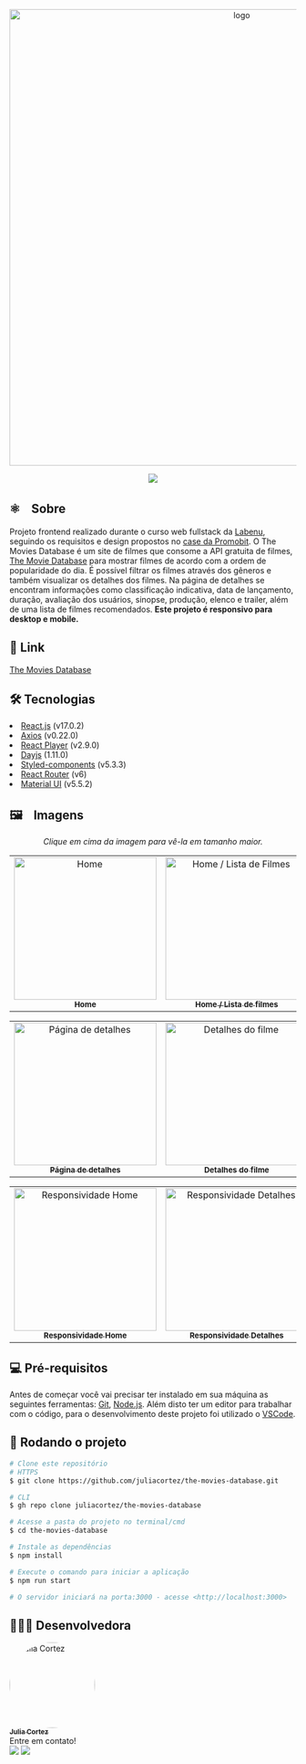 <p align="center">
<img src="https://i.ibb.co/6DS2mjN/Novo-Projeto.png" width="800px" alt="logo">
  </p>
  
  <p align="center">
  <a href="https://github.com/juliacortez/movies-app/blob/main/LICENSE" target="_blank"><img src="https://img.shields.io/github/license/juliacortez/movies-app?color=blue&style=for-the-badge"></a>
 </p>

<h2>⚛️ﾠSobre</h2>
Projeto frontend realizado durante o curso web fullstack da <a href="https://www.labenu.com.br/">Labenu</a>, seguindo os requisitos e design propostos no <a href="https://github.com/Promobit/front-end-challenge">case da Promobit</a>. O The Movies Database é um site de filmes que consome a API gratuita de filmes, <a href="https://developers.themoviedb.org/3/getting-started/introduction">The Movie Database</a> para mostrar filmes de acordo com a ordem de popularidade do dia. É possível filtrar os filmes através dos gêneros e também visualizar os detalhes dos filmes. Na página de detalhes se encontram informações como classificação indicativa, data de lançamento, duração, avaliação dos usuários, sinopse, produção, elenco e trailer, além de uma lista de filmes recomendados. 
<b>Este projeto é responsivo para desktop e mobile. </b>

<h2>🔗 Link</h2>
<a href="https://themoviesdb.surge.sh/">The Movies Database</a>

<h2>🛠️ Tecnologias</h2>
<li><a href="https://pt-br.reactjs.org/">React.js</a> (v17.0.2)</li>
<li><a href="https://axios-http.com/docs/intro">Axios</a> (v0.22.0)</li>
<li><a href="https://www.npmjs.com/package/react-player">React Player</a> (v2.9.0)</li>
<li><a href="https://www.npmjs.com/package/dayjs">Dayjs</a> (1.11.0)</li>
<li><a href="https://styled-components.com/docs">Styled-components</a> (v5.3.3)</li>
<li><a href="https://reactrouterdotcom.fly.dev/docs/en/v6/getting-started/overview">React Router</a> (v6)</li>
<li><a href="https://mui.com/pt/getting-started/installation/">Material UI</a> (v5.5.2)</li>

<h2>🖼️ﾠImagens</h2>
<table align="center">
  <p align="center"><em>Clique em cima da imagem para vê-la em tamanho maior.</em></p>
  <tr>
    <td align="center"><a href="https://i.ibb.co/JpsTHfL/Novo-Projeto-1.png" target="_blank">
      <img src="https://i.ibb.co/JpsTHfL/Novo-Projeto-1.png" width="250px" alt="Home"/>
      <br />
      <sub><b>Home</b></sub>
      <br />
    </td>
    <td align="center"><a href="https://i.ibb.co/c3phkFP/Novo-Projeto-2.png" target="_blank">
      <img src="https://i.ibb.co/c3phkFP/Novo-Projeto-2.png" width="250px" alt="Home / Lista de Filmes"/>
      <br />
      <sub><b>Home / Lista de filmes</b></sub>
      <br />
    </td> 
</table>
  <table align="center">
    <td align="center"><a href="https://i.ibb.co/CMsL4V3/Novo-Projeto-3.png" target="_blank">
      <img src="https://i.ibb.co/CMsL4V3/Novo-Projeto-3.png" width="250px" alt="Página de detalhes"/>
      <br />
      <sub><b>Página de detalhes</b></sub>
      <br />
    </td> 
    <td align="center"><a href="https://i.ibb.co/Xs4Xqqy/Novo-Projeto-4.png" target="_blank">
      <img src="https://i.ibb.co/Xs4Xqqy/Novo-Projeto-4.png" width="250px" alt="Detalhes do filme"/>
      <br />
      <sub><b>Detalhes do filme</b></sub>
      <br />
    </td>
  </table>
  <table align="center">
    <td align="center"><a href="https://i.ibb.co/GcTZNjq/Novo-Projeto-5.png" target="_blank">
      <img src="https://i.ibb.co/GcTZNjq/Novo-Projeto-5.png" width="250px" alt="Responsividade Home"/>
      <br />
      <sub><b>Responsividade Home</b></sub>
      <br />
    </td> 
      </td> 
    <td align="center"><a href="https://i.ibb.co/jrWR3m8/Novo-Projeto-6.png" target="_blank">
      <img src="https://i.ibb.co/jrWR3m8/Novo-Projeto-6.png" width="250px" alt="Responsividade Detalhes"/>
      <br />
      <sub><b>Responsividade Detalhes</b></sub>
      </td>
  </table>
  <p></p>

<h2>💻 Pré-requisitos</h2>
Antes de começar você vai precisar ter instalado em sua máquina as seguintes ferramentas:
<a href="https://git-scm.com">Git</a>, <a href="https://nodejs.org.en/">Node.js</a>.
Além disto ter um editor para trabalhar com o código, para o desenvolvimento deste projeto foi utilizado o <a href="https://code.visualstudio.com/">VSCode</a>.

<h2>🚀 Rodando o projeto</h2>

```bash
# Clone este repositório
# HTTPS
$ git clone https://github.com/juliacortez/the-movies-database.git

# CLI
$ gh repo clone juliacortez/the-movies-database

# Acesse a pasta do projeto no terminal/cmd
$ cd the-movies-database

# Instale as dependências
$ npm install

# Execute o comando para iniciar a aplicação
$ npm run start

# O servidor iniciará na porta:3000 - acesse <http://localhost:3000>
```

<h2>👩🏻‍💻 Desenvolvedora</h2>
<div><a href="https://github.com/juliacortez">
  <img style="border-radius: 50%;" src="https://media-exp1.licdn.com/dms/image/C5603AQFLn8A145Rfww/profile-displayphoto-shrink_800_800/0/1635911104301?e=1653523200&v=beta&t=E3V1eTckX1gq0-7eq5AfRaumATFbuLsufB8lHpNa4zk" width="150px" alt="Julia Cortez">
<br />
  <sub><b>Julia Cortez</sub></b></a>
  
  <br />
  Entre em contato!<br />
  <a href="https://www.linkedin.com/in/juliacortez-98/" target="_blank"><img src="https://img.shields.io/badge/LinkedIn-0077B5?style=for-the-badge&logo=linkedin&logoColor=white" target="_blank"></a>
  <a href="mailto:juliacortez984@gmail.com"><img src="https://img.shields.io/badge/Gmail-D14836?style=for-the-badge&logo=gmail&logoColor=white" target="_blank"></a>
</div>
